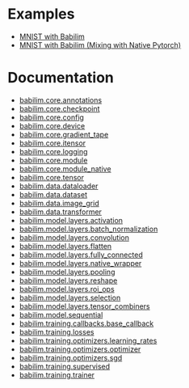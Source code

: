 
# Examples

* [MNIST with Babilim
](examples/fashion_mnist.md)
* [MNIST with Babilim (Mixing with Native Pytorch)
](examples/fashion_mnist_pytorch.md)


# Documentation

* [babilim.core.annotations
](babilim/core/annotations.md)
* [babilim.core.checkpoint
](babilim/core/checkpoint.md)
* [babilim.core.config
](babilim/core/config.md)
* [babilim.core.device
](babilim/core/device.md)
* [babilim.core.gradient_tape
](babilim/core/gradient_tape.md)
* [babilim.core.itensor
](babilim/core/itensor.md)
* [babilim.core.logging
](babilim/core/logging.md)
* [babilim.core.module
](babilim/core/module.md)
* [babilim.core.module_native
](babilim/core/module_native.md)
* [babilim.core.tensor
](babilim/core/tensor.md)
* [babilim.data.dataloader
](babilim/data/dataloader.md)
* [babilim.data.dataset
](babilim/data/dataset.md)
* [babilim.data.image_grid
](babilim/data/image_grid.md)
* [babilim.data.transformer
](babilim/data/transformer.md)
* [babilim.model.layers.activation
](babilim/model/layers/activation.md)
* [babilim.model.layers.batch_normalization
](babilim/model/layers/batch_normalization.md)
* [babilim.model.layers.convolution
](babilim/model/layers/convolution.md)
* [babilim.model.layers.flatten
](babilim/model/layers/flatten.md)
* [babilim.model.layers.fully_connected
](babilim/model/layers/fully_connected.md)
* [babilim.model.layers.native_wrapper
](babilim/model/layers/native_wrapper.md)
* [babilim.model.layers.pooling
](babilim/model/layers/pooling.md)
* [babilim.model.layers.reshape
](babilim/model/layers/reshape.md)
* [babilim.model.layers.roi_ops
](babilim/model/layers/roi_ops.md)
* [babilim.model.layers.selection
](babilim/model/layers/selection.md)
* [babilim.model.layers.tensor_combiners
](babilim/model/layers/tensor_combiners.md)
* [babilim.model.sequential
](babilim/model/sequential.md)
* [babilim.training.callbacks.base_callback
](babilim/training/callbacks/base_callback.md)
* [babilim.training.losses
](babilim/training/losses.md)
* [babilim.training.optimizers.learning_rates
](babilim/training/optimizers/learning_rates.md)
* [babilim.training.optimizers.optimizer
](babilim/training/optimizers/optimizer.md)
* [babilim.training.optimizers.sgd
](babilim/training/optimizers/sgd.md)
* [babilim.training.supervised
](babilim/training/supervised.md)
* [babilim.training.trainer
](babilim/training/trainer.md)



